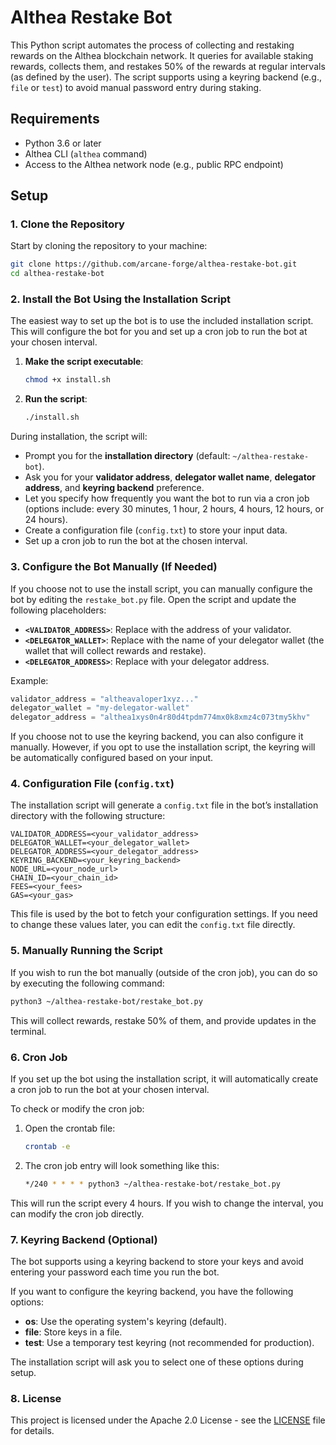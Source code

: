 # Althea Restake Bot

This Python script automates the process of collecting and restaking rewards on the Althea blockchain network. It queries for available staking rewards, collects them, and restakes 50% of the rewards at regular intervals (as defined by the user). The script supports using a keyring backend (e.g., `file` or `test`) to avoid manual password entry during staking.

## Requirements

- Python 3.6 or later
- Althea CLI (`althea` command)
- Access to the Althea network node (e.g., public RPC endpoint)

## Setup

### 1. Clone the Repository

Start by cloning the repository to your machine:

```bash
git clone https://github.com/arcane-forge/althea-restake-bot.git
cd althea-restake-bot
```

### 2. Install the Bot Using the Installation Script

The easiest way to set up the bot is to use the included installation script. This will configure the bot for you and set up a cron job to run the bot at your chosen interval.

1. **Make the script executable**:

    ```bash
    chmod +x install.sh
    ```

2. **Run the script**:

    ```bash
    ./install.sh
    ```

During installation, the script will:

- Prompt you for the **installation directory** (default: `~/althea-restake-bot`).
- Ask you for your **validator address**, **delegator wallet name**, **delegator address**, and **keyring backend** preference.
- Let you specify how frequently you want the bot to run via a cron job (options include: every 30 minutes, 1 hour, 2 hours, 4 hours, 12 hours, or 24 hours).
- Create a configuration file (`config.txt`) to store your input data.
- Set up a cron job to run the bot at the chosen interval.

### 3. Configure the Bot Manually (If Needed)

If you choose not to use the install script, you can manually configure the bot by editing the `restake_bot.py` file. Open the script and update the following placeholders:

- **`<VALIDATOR_ADDRESS>`**: Replace with the address of your validator.
- **`<DELEGATOR_WALLET>`**: Replace with the name of your delegator wallet (the wallet that will collect rewards and restake).
- **`<DELEGATOR_ADDRESS>`**: Replace with your delegator address.

Example:

```python
validator_address = "altheavaloper1xyz..."
delegator_wallet = "my-delegator-wallet"
delegator_address = "althea1xys0n4r80d4tpdm774mx0k8xmz4c073tmy5khv"
```

If you choose not to use the keyring backend, you can also configure it manually. However, if you opt to use the installation script, the keyring will be automatically configured based on your input.

### 4. Configuration File (`config.txt`)

The installation script will generate a `config.txt` file in the bot’s installation directory with the following structure:

```
VALIDATOR_ADDRESS=<your_validator_address>
DELEGATOR_WALLET=<your_delegator_wallet>
DELEGATOR_ADDRESS=<your_delegator_address>
KEYRING_BACKEND=<your_keyring_backend>
NODE_URL=<your_node_url>
CHAIN_ID=<your_chain_id>
FEES=<your_fees>
GAS=<your_gas>
```

This file is used by the bot to fetch your configuration settings. If you need to change these values later, you can edit the `config.txt` file directly.

### 5. Manually Running the Script

If you wish to run the bot manually (outside of the cron job), you can do so by executing the following command:

```bash
python3 ~/althea-restake-bot/restake_bot.py
```

This will collect rewards, restake 50% of them, and provide updates in the terminal.

### 6. Cron Job

If you set up the bot using the installation script, it will automatically create a cron job to run the bot at your chosen interval.

To check or modify the cron job:

1. Open the crontab file:

    ```bash
    crontab -e
    ```

2. The cron job entry will look something like this:

    ```bash
    */240 * * * * python3 ~/althea-restake-bot/restake_bot.py
    ```

This will run the script every 4 hours. If you wish to change the interval, you can modify the cron job directly.

### 7. Keyring Backend (Optional)

The bot supports using a keyring backend to store your keys and avoid entering your password each time you run the bot.

If you want to configure the keyring backend, you have the following options:

- **os**: Use the operating system's keyring (default).
- **file**: Store keys in a file.
- **test**: Use a temporary test keyring (not recommended for production).

The installation script will ask you to select one of these options during setup.

### 8. License

This project is licensed under the Apache 2.0 License - see the [LICENSE](LICENSE) file for details.
